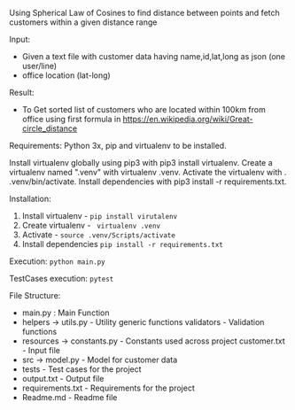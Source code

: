 Using Spherical Law of Cosines to find distance between points and fetch customers within a given distance range

Input:
- Given a text file with customer data having name,id,lat,long as json (one user/line)
- office location (lat-long)

Result:
- To Get sorted list of customers who are located within 100km from office using first formula in https://en.wikipedia.org/wiki/Great-circle_distance 

Requirements:
Python 3x, pip and virtualenv to be installed.

Install virtualenv globally using pip3 with pip3 install virtualenv.
Create a virtualenv named ".venv" with virtualenv .venv.
Activate the virtualenv with . .venv/bin/activate.
Install dependencies with pip3 install -r requirements.txt.

Installation:
1. Install virtualenv - ```pip install virutalenv```
2. Create virtualenv - ``` virtualenv .venv```
3. Activate - ``` source .venv/Scripts/activate ```
4. Install dependencies ``` pip install -r requirements.txt ```

Execution:
```python main.py ```

TestCases execution:
``` pytest ```

File Structure:
- main.py : Main Function
- helpers -> 
    utils.py - Utility generic functions
    validators - Validation functions
- resources ->
    constants.py - Constants used across project
    customer.txt - Input file
- src ->
    model.py - Model for customer data
- tests - Test cases for the project
- output.txt - Output file
- requirements.txt - Requirements for the project
- Readme.md - Readme file

